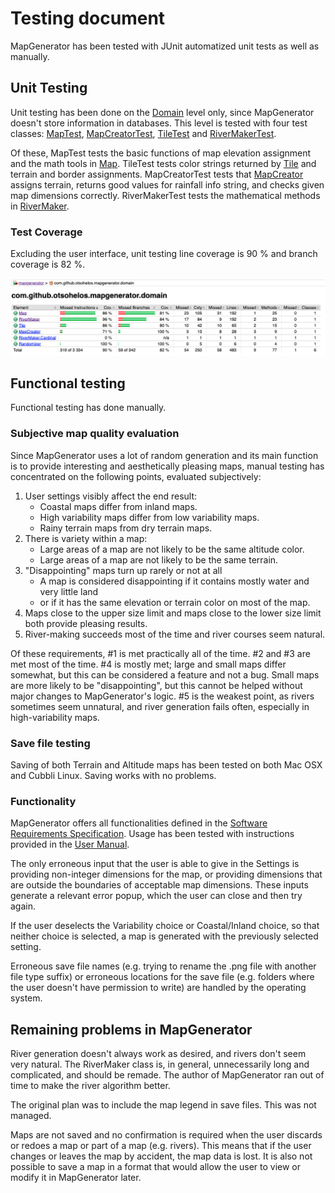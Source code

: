 # Testing document

MapGenerator has been tested with JUnit automatized unit tests as well as manually.

## Unit Testing

Unit testing has been done on the [Domain](https://github.com/otsohelos/ot_harjoitustyo/tree/master/MapGenerator/src/main/java/com/github/otsohelos/mapgenerator/domain) level only, since MapGenerator doesn't store information in databases. This level is tested with four test classes: [MapTest](https://github.com/otsohelos/ot_harjoitustyo/blob/master/MapGenerator/src/test/java/com/github/otsohelos/mapgenerator/domain/MapTest.java), [MapCreatorTest](https://github.com/otsohelos/ot_harjoitustyo/blob/master/MapGenerator/src/test/java/com/github/otsohelos/mapgenerator/domain/MapCreatorTest.java), [TileTest](https://github.com/otsohelos/ot_harjoitustyo/blob/master/MapGenerator/src/test/java/com/github/otsohelos/mapgenerator/domain/TileTest.java) and [RiverMakerTest](https://github.com/otsohelos/ot_harjoitustyo/blob/master/MapGenerator/src/test/java/com/github/otsohelos/mapgenerator/domain/RiverMakerTest.java).

Of these, MapTest tests the basic functions of map elevation assignment and the math tools in [Map](https://github.com/otsohelos/ot_harjoitustyo/blob/master/MapGenerator/src/main/java/com/github/otsohelos/mapgenerator/domain/Map.java). TileTest tests color strings returned by [Tile](https://github.com/otsohelos/ot_harjoitustyo/blob/master/MapGenerator/src/main/java/com/github/otsohelos/mapgenerator/domain/Tile.java) and terrain and border assignments. MapCreatorTest tests that [MapCreator](https://github.com/otsohelos/ot_harjoitustyo/blob/master/MapGenerator/src/main/java/com/github/otsohelos/mapgenerator/domain/MapCreator.java) assigns terrain, returns good values for rainfall info string, and checks given map dimensions correctly. RiverMakerTest tests the mathematical methods in [RiverMaker](https://github.com/otsohelos/ot_harjoitustyo/blob/master/MapGenerator/src/main/java/com/github/otsohelos/mapgenerator/domain/RiverMaker.java).


### Test Coverage

Excluding the user interface, unit testing line coverage is 90 % and branch coverage is 82 %.

![Test coverage](https://github.com/otsohelos/ot_harjoitustyo/blob/master/MapGenerator/documentation/testcoverage.png)


## Functional testing

Functional testing has done manually.

### Subjective map quality evaluation

Since MapGenerator uses a lot of random generation and its main function is to provide interesting and aesthetically pleasing maps, manual testing has concentrated on the following points, evaluated subjectively:
1. User settings visibly affect the end result:
   * Coastal maps differ from inland maps.
   * High variability maps differ from low variability maps.
   * Rainy terrain maps from dry terrain maps.
1. There is variety within a map:
   * Large areas of a map are not likely to be the same altitude color.
   * Large areas of a map are not likely to be the same terrain.
1. "Disappointing" maps turn up rarely or not at all
   * A map is considered disappointing if it contains mostly water and very little land
   * or if it has the same elevation or terrain color on most of the map.
1. Maps close to the upper size limit and maps close to the lower size limit both provide pleasing results.
1. River-making succeeds most of the time and river courses seem natural.

Of these requirements, #1 is met practically all of the time. #2 and #3 are met most of the time. #4 is mostly met; large and small maps differ somewhat, but this can be considered a feature and not a bug. Small maps are more likely to be "disappointing", but this cannot be helped without major changes to MapGenerator's logic. #5 is the weakest point, as rivers sometimes seem unnatural, and river generation fails often, especially in high-variability maps.

### Save file testing

Saving of both Terrain and Altitude maps has been tested on both Mac OSX and Cubbli Linux. Saving works with no problems.

### Functionality

MapGenerator offers all functionalities defined in the [Software Requirements Specification](https://github.com/otsohelos/ot_harjoitustyo/blob/master/MapGenerator/documentation/Software%20Requirements%20Specification.md#functionality-in-basic-version). Usage has been tested with instructions provided in the [User Manual](https://github.com/otsohelos/ot_harjoitustyo/blob/master/MapGenerator/documentation/User%20Manual.md).

The only erroneous input that the user is able to give in the Settings is providing non-integer dimensions for the map, or providing dimensions that are outside the boundaries of acceptable map dimensions. These inputs generate a relevant error popup, which the user can close and then try again.

If the user deselects the Variability choice or Coastal/Inland choice, so that neither choice is selected, a map is generated with the previously selected setting.

Erroneous save file names (e.g. trying to rename the .png file with another file type suffix) or erroneous locations for the save file (e.g. folders where the user doesn't have permission to write) are handled by the operating system.

## Remaining problems in MapGenerator

River generation doesn't always work as desired, and rivers don't seem very natural. The RiverMaker class is, in general, unnecessarily long and complicated, and should be remade. The author of MapGenerator ran out of time to make the river algorithm better.

The original plan was to include the map legend in save files. This was not managed.

Maps are not saved and no confirmation is required when the user discards or redoes a map or part of a map (e.g. rivers). This means that if the user changes or leaves the map by accident, the map data is lost. It is also not possible to save a map in a format that would allow the user to view or modify it in MapGenerator later.